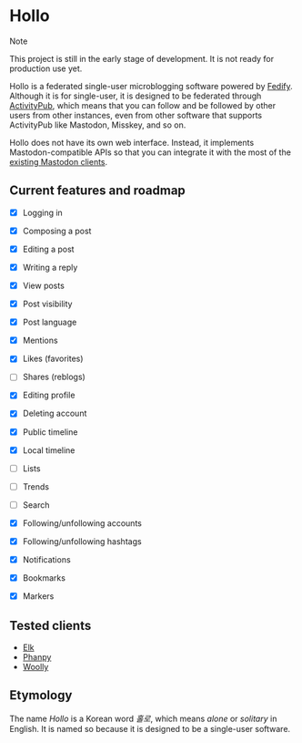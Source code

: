 Hollo
=====

> [!NOTE]
> This project is still in the early stage of development.  It is not ready for
> production use yet.

Hollo is a federated single-user microblogging software powered by [Fedify].
Although it is for single-user, it is designed to be federated through
[ActivityPub], which means that you can follow and be followed by other users
from other instances, even from other software that supports ActivityPub like
Mastodon, Misskey, and so on.

Hollo does not have its own web interface.  Instead, it implements
Mastodon-compatible APIs so that you can integrate it with the most of
the [existing Mastodon clients](#tested-clients).

[Fedify]: https://fedify.dev/
[ActivityPub]: https://www.w3.org/TR/activitypub/


Current features and roadmap
----------------------------

- [x] Logging in
- [x] Composing a post
- [x] Editing a post
- [x] Writing a reply
- [x] View posts
- [x] Post visibility
- [x] Post language
- [x] Mentions
- [x] Likes (favorites)
- [ ] Shares (reblogs)
- [x] Editing profile
- [x] Deleting account
- [x] Public timeline
- [x] Local timeline
- [ ] Lists
- [ ] Trends
- [ ] Search
- [x] Following/unfollowing accounts
- [x] Following/unfollowing hashtags
- [x] Notifications
- [x] Bookmarks
- [x] Markers


Tested clients
--------------

 -  [Elk]
 -  [Phanpy]
 -  [Woolly]

[Elk]: https://elk.zone/
[Phanpy]: https://phanpy.social/
[Woolly]: https://apps.apple.com/us/app/woolly-for-mastodon/id6444360628


Etymology
---------

The name *Hollo* is a Korean word *홀로*, which means *alone* or *solitary* in
English.  It is named so because it is designed to be a single-user software.

<!-- cSpell: ignore Misskey -->

